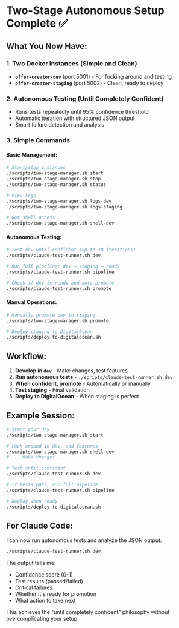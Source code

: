 # Two-Stage Autonomous Setup Complete ✅

## What You Now Have:

### 1. **Two Docker Instances** (Simple and Clean)
- **`offer-creator-dev`** (port 5001) - For fucking around and testing
- **`offer-creator-staging`** (port 5002) - Clean, ready to deploy

### 2. **Autonomous Testing** (Until Completely Confident)
- Runs tests repeatedly until 95% confidence threshold
- Automatic iteration with structured JSON output
- Smart failure detection and analysis

### 3. **Simple Commands**

#### Basic Management:
```bash
# Start/stop instances
./scripts/two-stage-manager.sh start
./scripts/two-stage-manager.sh stop
./scripts/two-stage-manager.sh status

# View logs
./scripts/two-stage-manager.sh logs-dev
./scripts/two-stage-manager.sh logs-staging

# Get shell access
./scripts/two-stage-manager.sh shell-dev
```

#### Autonomous Testing:
```bash
# Test dev until confident (up to 10 iterations)
./scripts/claude-test-runner.sh dev

# Run full pipeline: dev → staging → ready
./scripts/claude-test-runner.sh pipeline

# Check if dev is ready and auto-promote
./scripts/claude-test-runner.sh promote
```

#### Manual Operations:
```bash
# Manually promote dev to staging
./scripts/two-stage-manager.sh promote

# Deploy staging to DigitalOcean
./scripts/deploy-to-digitalocean.sh
```

## Workflow:

1. **Develop in `dev`** - Make changes, test features
2. **Run autonomous tests** - `./scripts/claude-test-runner.sh dev`
3. **When confident, promote** - Automatically or manually
4. **Test staging** - Final validation
5. **Deploy to DigitalOcean** - When staging is perfect

## Example Session:

```bash
# Start your day
./scripts/two-stage-manager.sh start

# Fuck around in dev, add features
./scripts/two-stage-manager.sh shell-dev
# ... make changes ...

# Test until confident
./scripts/claude-test-runner.sh dev

# If tests pass, run full pipeline
./scripts/claude-test-runner.sh pipeline

# Deploy when ready
./scripts/deploy-to-digitalocean.sh
```

## For Claude Code:

I can now run autonomous tests and analyze the JSON output:
```bash
./scripts/claude-test-runner.sh dev
```

The output tells me:
- Confidence score (0-1)
- Test results (passed/failed)
- Critical failures
- Whether it's ready for promotion
- What action to take next

This achieves the "until completely confident" philosophy without overcomplicating your setup.